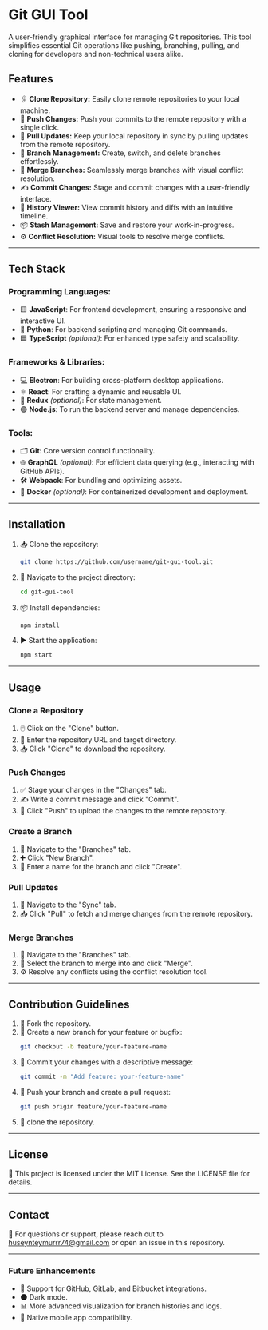 # Git GUI Tool

A user-friendly graphical interface for managing Git repositories. This tool simplifies essential Git operations like pushing, branching, pulling, and cloning for developers and non-technical users alike.

## Features

- 🖇️ **Clone Repository:** Easily clone remote repositories to your local machine.
- 🚀 **Push Changes:** Push your commits to the remote repository with a single click.
- 🔄 **Pull Updates:** Keep your local repository in sync by pulling updates from the remote repository.
- 🌿 **Branch Management:** Create, switch, and delete branches effortlessly.
- 🔀 **Merge Branches:** Seamlessly merge branches with visual conflict resolution.
- ✍️ **Commit Changes:** Stage and commit changes with a user-friendly interface.
- 📜 **History Viewer:** View commit history and diffs with an intuitive timeline.
- 📦 **Stash Management:** Save and restore your work-in-progress.
- ⚙️ **Conflict Resolution:** Visual tools to resolve merge conflicts.

---

## Tech Stack

### Programming Languages:
- 🟨 **JavaScript**: For frontend development, ensuring a responsive and interactive UI.
- 🐍 **Python**: For backend scripting and managing Git commands.
- 🟦 **TypeScript** *(optional)*: For enhanced type safety and scalability.

### Frameworks & Libraries:
- 💻 **Electron**: For building cross-platform desktop applications.
- ⚛️ **React**: For crafting a dynamic and reusable UI.
- 🔄 **Redux** *(optional)*: For state management.
- 🟢 **Node.js**: To run the backend server and manage dependencies.

### Tools:
- 🗂️ **Git**: Core version control functionality.
- 🌐 **GraphQL** *(optional)*: For efficient data querying (e.g., interacting with GitHub APIs).
- 🛠️ **Webpack**: For bundling and optimizing assets.
- 🐳 **Docker** *(optional)*: For containerized development and deployment.

---

## Installation

1. 📥 Clone the repository:
   ```bash
   git clone https://github.com/username/git-gui-tool.git
   ```

2. 📂 Navigate to the project directory:
   ```bash
   cd git-gui-tool
   ```

3. 📦 Install dependencies:
   ```bash
   npm install
   ```

4. ▶️ Start the application:
   ```bash
   npm start
   ```

---

## Usage

### Clone a Repository
1. 🖱️ Click on the "Clone" button.
2. 🔗 Enter the repository URL and target directory.
3. 📥 Click "Clone" to download the repository.

### Push Changes
1. ✅ Stage your changes in the "Changes" tab.
2. ✍️ Write a commit message and click "Commit".
3. 🚀 Click "Push" to upload the changes to the remote repository.

### Create a Branch
1. 🌿 Navigate to the "Branches" tab.
2. ➕ Click "New Branch".
3. 📝 Enter a name for the branch and click "Create".

### Pull Updates
1. 🔄 Navigate to the "Sync" tab.
2. 📥 Click "Pull" to fetch and merge changes from the remote repository.

### Merge Branches
1. 🔀 Navigate to the "Branches" tab.
2. 🎯 Select the branch to merge into and click "Merge".
3. ⚙️ Resolve any conflicts using the conflict resolution tool.

---

## Contribution Guidelines

1. 🍴 Fork the repository.
2. 🌿 Create a new branch for your feature or bugfix:
   ```bash
   git checkout -b feature/your-feature-name
   ```
3. 💾 Commit your changes with a descriptive message:
   ```bash
   git commit -m "Add feature: your-feature-name"
   ```
4. 🚀 Push your branch and create a pull request:
   ```bash
   git push origin feature/your-feature-name
   ```
5. 🤩 clone the repository.

---

## License

📝 This project is licensed under the MIT License. See the LICENSE file for details.

---

## Contact

📧 For questions or support, please reach out to [huseynteymurrr74@gmail.com](mailto:huseynteymurrr74@gmail.com) or open an issue in this repository.

---

### Future Enhancements

- 🔗 Support for GitHub, GitLab, and Bitbucket integrations.
- 🌑 Dark mode.
- 📊 More advanced visualization for branch histories and logs.
- 📱 Native mobile app compatibility.
